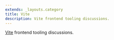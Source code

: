 ```yaml
---
extends: _layouts.category
title: Vite
description: Vite frontend tooling discussions.
---
```


[Vite](https://vitejs.dev/) frontend tooling discussions.
